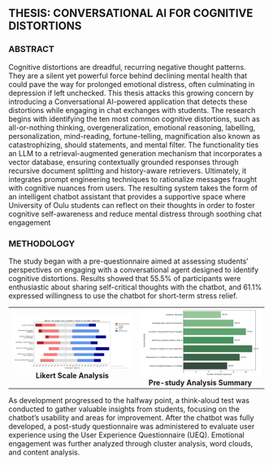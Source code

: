## THESIS: CONVERSATIONAL AI FOR COGNITIVE DISTORTIONS

### ABSTRACT
Cognitive distortions are dreadful, recurring negative thought patterns. They
are a silent yet powerful force behind declining mental health that could
pave the way for prolonged emotional distress, often culminating in depression
if left unchecked. This thesis attacks this growing concern by introducing
a Conversational AI-powered application that detects these distortions while
engaging in chat exchanges with students.
The research begins with identifying the ten most common cognitive distortions,
such as all-or-nothing thinking, overgeneralization, emotional reasoning,
labelling, personalization, mind-reading, fortune-telling, magnification also
known as catastrophizing, should statements, and mental filter. The functionality
ties an LLM to a retrieval-augmented generation mechanism that incorporates
a vector database, ensuring contextually grounded responses through recursive
document splitting and history-aware retrievers. Ultimately, it integrates prompt
engineering techniques to rationalize messages fraught with cognitive nuances
from users.
The resulting system takes the form of an intelligent chatbot assistant that
provides a supportive space where University of Oulu students can reflect on their
thoughts in order to foster cognitive self-awareness and reduce mental distress
through soothing chat engagement

### METHODOLOGY
The study began with a pre-questionnaire aimed at assessing students’ perspectives on engaging with a conversational agent designed to identify cognitive distortions. Results showed that 55.5% of participants were enthusiastic about sharing self-critical thoughts with the chatbot, and 61.1% expressed willingness to use the chatbot for short-term stress relief. 

<table align="center">
  <tr>
    <td align="center">
      <img src="https://github.com/fredie7/thesis-cognitive-distortion-backend/blob/main/pre-study%20likert%20analysis.png?raw=true" alt="Likert Analysis" width="300" />
      <br />
      <strong>Likert Scale Analysis</strong>
    </td>
    <td align="center">
      <img src="https://github.com/fredie7/thesis-cognitive-distortion-backend/blob/main/pre-study%20analysis.png?raw=true" alt="Pre-study Analysis" width="300" />
      <br />
      <strong>Pre-study Analysis Summary</strong>
    </td>
  </tr>
</table>


As development progressed to the halfway point, a think-aloud test was conducted to gather valuable insights from students, focusing on the chatbot’s usability and areas for improvement. After the chatbot was fully developed, a post-study questionnaire was administered to evaluate user experience using the User Experience Questionnaire (UEQ). Emotional engagement was further analyzed through cluster analysis, word clouds, and content analysis.
